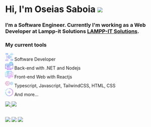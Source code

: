 # Hi, I'm Oseias Saboia <img src="https://media.giphy.com/media/hvRJCLFzcasrR4ia7z/giphy.gif" width="30" >

### I’m a Software Engineer. Currently I'm working as a Web Developer at Lampp-it Solutions <a href="https://www.linkedin.com/company/lampp-it-solutions/mycompany/" target="_blank">**LAMPP-IT Solutions**</a>.

### My current tools

<img height="25em" src="assets/img/software.png"> Software Developer </br>
<img height="25em" src="assets/img/backend.png"> Back-end with .NET and Nodejs </br>
<img height="25em" src="assets/img/frontend.png"> Front-end Web with Reactjs </br>
<img height="25em" src="assets/img/settings.png"> Typescript, Javascript, TailwindCSS, HTML, CSS </br>
<img height="25em" src="assets/img/more.png"> And more...

 <div>
  <a href="https://github.com/gabrielmelogm">
  <img height="180em" src="https://github-readme-stats.vercel.app/api?username=oseiassaboia&show_icons=true&theme=radical&include_all_commits=true&count_private=true"/>
  <img height="180em" src="https://github-readme-stats.vercel.app/api/top-langs/?username=oseiassaboia&layout=compact&langs_count=7&theme=radical"/>
</div>

##

<div> 
  <a href="https://instagram.com/oseiasnascimentto" target="_blank"><img src="https://img.shields.io/badge/-Instagram-%23E4405F?style=for-the-badge&logo=instagram&logoColor=white" target="_blank"></a>
  <a href = "mailto:oseiassaboia2@gmail.com"><img src="https://img.shields.io/badge/-Gmail-%23333?style=for-the-badge&logo=gmail&logoColor=white" target="_blank"></a>
  <a href="https://www.linkedin.com/in/oseiassaboias/" target="_blank"><img src="https://img.shields.io/badge/-LinkedIn-%230077B5?style=for-the-badge&logo=linkedin&logoColor=white" target="_blank"></a>  
</div>

